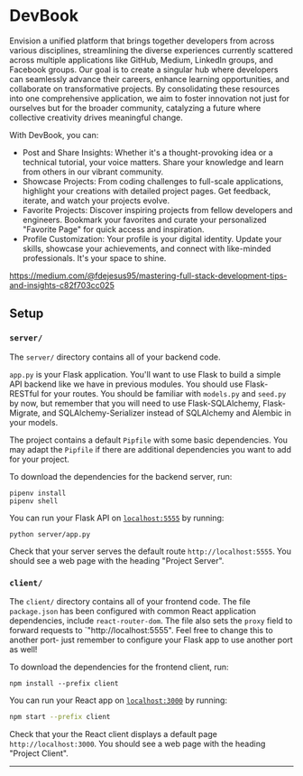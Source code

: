 # DevBook

 Envision a unified platform that brings together developers from across various disciplines, streamlining the diverse experiences currently scattered across multiple applications like GitHub, Medium, LinkedIn groups, and Facebook groups. Our goal is to create a singular hub where developers can seamlessly advance their careers, enhance learning opportunities, and collaborate on transformative projects. By consolidating these resources into one comprehensive application, we aim to foster innovation not just for ourselves but for the broader community, catalyzing a future where collective creativity drives meaningful change.

With DevBook, you can:

- Post and Share Insights: Whether it's a thought-provoking idea or a technical tutorial, your voice matters. Share your knowledge and learn from others in our vibrant community.
- Showcase Projects: From coding challenges to full-scale applications, highlight your creations with detailed project pages. Get feedback, iterate, and watch your projects evolve.
- Favorite Projects: Discover inspiring projects from fellow developers and engineers. Bookmark your favorites and curate your personalized "Favorite Page" for quick access and inspiration.
- Profile Customization: Your profile is your digital identity. Update your skills, showcase your achievements, and connect with like-minded professionals. It's your space to shine.


https://medium.com/@fdejesus95/mastering-full-stack-development-tips-and-insights-c82f703cc025

## Setup

### `server/`

The `server/` directory contains all of your backend code.

`app.py` is your Flask application. You'll want to use Flask to build a simple
API backend like we have in previous modules. You should use Flask-RESTful for
your routes. You should be familiar with `models.py` and `seed.py` by now, but
remember that you will need to use Flask-SQLAlchemy, Flask-Migrate, and
SQLAlchemy-Serializer instead of SQLAlchemy and Alembic in your models.

The project contains a default `Pipfile` with some basic dependencies. You may
adapt the `Pipfile` if there are additional dependencies you want to add for
your project.

To download the dependencies for the backend server, run:

```console
pipenv install
pipenv shell
```

You can run your Flask API on [`localhost:5555`](http://localhost:5555) by
running:

```console
python server/app.py
```

Check that your server serves the default route `http://localhost:5555`. You
should see a web page with the heading "Project Server".

### `client/`

The `client/` directory contains all of your frontend code. The file
`package.json` has been configured with common React application dependencies,
include `react-router-dom`. The file also sets the `proxy` field to forward
requests to `"http://localhost:5555". Feel free to change this to another port-
just remember to configure your Flask app to use another port as well!

To download the dependencies for the frontend client, run:

```console
npm install --prefix client
```

You can run your React app on [`localhost:3000`](http://localhost:3000) by
running:

```sh
npm start --prefix client
```

Check that your the React client displays a default page
`http://localhost:3000`. You should see a web page with the heading "Project
Client".

---
